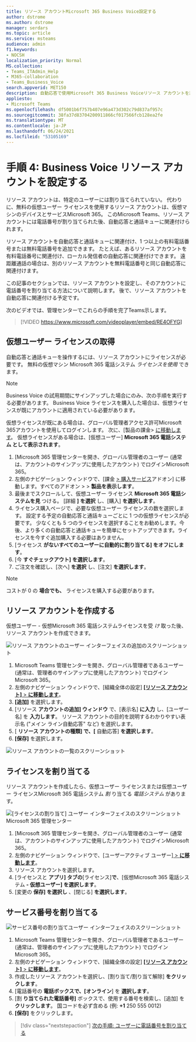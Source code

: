 ```yaml
---
title: リソース アカウントMicrosoft 365 Business Voice設定する
author: dstrome
ms.author: dstrome
manager: serdars
ms.topic: article
ms.service: msteams
audience: admin
f1.keywords:
- NOCSH
localization_priority: Normal
MS.collection:
- Teams_ITAdmin_Help
- M365-collaboration
- Teams_Business_Voice
search.appverid: MET150
description: 自動応答で使用Microsoft 365 Business Voiceリソース アカウントを設定する方法について説明します。
appliesto:
- Microsoft Teams
ms.openlocfilehash: df5001b6f757b407e96a473d302c79d837af957c
ms.sourcegitcommit: 38fa37d83704200911866cf017566fcb128ea2fe
ms.translationtype: MT
ms.contentlocale: ja-JP
ms.lasthandoff: 06/24/2021
ms.locfileid: "53105169"
---
```

# <a name="step-4-set-up-a-business-voice-resource-account"></a>手順 4: Business Voice リソース アカウントを設定する

リソース アカウントは、特定のユーザーには割り当てられていない。 代わりに、無料の仮想ユーザー ライセンスを使用するリソース アカウントは、仮想マシンのデバイスとサービスMicrosoft 365。 このMicrosoft Teams、リソース アカウントには電話番号が割り当てられた後、自動応答と通話キューに関連付けられます。

リソース アカウントを自動応答と通話キューに関連付け、1 つ以上の有料電話番号または無料電話番号を追加できます。 たとえば、あるリソース アカウントを有料電話番号に関連付け、ローカル発信者の自動応答に関連付けできます。 遠距離通話の場合は、別のリソース アカウントを無料電話番号と同じ自動応答に関連付けます。

この記事のセクションでは、リソース アカウントを設定し、そのアカウントに電話番号を割り当てる方法について説明します。 後で、リソース アカウントを自動応答に関連付ける予定です。

次のビデオでは、管理センターでこれらの手順を完了Teams示します。

> [!VIDEO https://www.microsoft.com/videoplayer/embed/RE4OFYG]

## <a name="obtain-virtual-user-licenses"></a>仮想ユーザー ライセンスの取得

自動応答と通話キューを操作するには、リソース アカウントにライセンスが必要です。 無料の仮想マシン Microsoft 365 電話システム *ライセンスを使用* できます。

> [!NOTE]
> Business Voice の試用期間にサインアップした場合にのみ、次の手順を実行する必要があります。 Business Voice ライセンスを購入した場合は、仮想ライセンスが既にアカウントに適用されている必要があります。 
>
> 仮想ライセンスが既にある場合は、グローバル管理者アクセス許可Microsoft 365アカウントを使用してログインします。 次に、[製品の課金> [に移動します](https://admin.microsoft.com/Adminportal/Home#/subscriptions)。 仮想ライセンスがある場合は、[仮想ユーザー] **Microsoft 365 電話システム として表示されます**。

1. [Microsoft 365 管理センターを開き、グローバル管理者のユーザー (通常は、アカウントのサインアップに使用したアカウント) でログインMicrosoft 365。
2. 左側のナビゲーション ウィンドウで、[課金 <a href="https://admin.microsoft.com/Adminportal/Home#/catalog" target="_blank">  >  購入サービス</a>アドオン] に移動します。すべてのアドオン  >    >  **製品を表示します**。
3. 最後までスクロールして、仮想ユーザー ライセンス **Microsoft 365 電話システムを見** つける。 [詳細 **] を選択** し、[購入] **を選択します**。
4. ライセンス購入ページで、必要な仮想ユーザー ライセンスの数を選択します。 設定する予定の自動応答と通話キューごとに 1 つの仮想ライセンスが必要です。 少なくとも 5 つのライセンスを選択することをお勧めします。今後、より多くの自動応答と通話キューを簡単にセットアップできます。ライセンスを今すぐ追加購入する必要はありません。
5. [ライセンス **がないすべてのユーザーに自動的に割り当てる] をオフにします**。
6. [今 **すぐチェックアウト] を選択します**。
7. ご注文を確認し、[次へ] **を選択** し、[注文] **を選択します**。

> [!NOTE]
> コストが 0 の  **場合でも、** ライセンスを購入する必要があります。

## <a name="create-a-resource-account"></a>リソース アカウントを作成する

仮想ユーザー - 仮想Microsoft 365 電話システムライセンスを受 *け* 取った後、リソース アカウントを作成できます。

![リソース アカウントのユーザー インターフェイスの追加のスクリーンショット](../media/resource-account-add.png)

1. Microsoft Teams 管理センターを開き、グローバル管理者であるユーザー (通常は、管理者のサインアップに使用したアカウント) でログインMicrosoft 365。
2. 左側のナビゲーション ウィンドウで、[組織全体の設定] <a href="https://admin.teams.microsoft.com/company-wide-settings/resource-accounts" target="_blank"> **[リソース アカウント]**  >  **に移動します**</a>。
3. **[追加]** を選択します。
4. [リソース **アカウントの追加] ウィンドウ** で、[表示名] **に入力** し、[ユーザー名] を **入力します**。 リソース アカウントの目的を説明するわかりやすい表示名 ("メイン ライン自動応答" など) を選択します。
5. [ **リソース アカウントの種類] で、[** 自動応答] **を選択します**。
6. **[保存]** を選択します。

![リソース アカウントの一覧のスクリーンショット](../media/resource-accounts-auto-attendant-only-page.png)

## <a name="assign-a-license"></a>ライセンスを割り当てる

リソース アカウントを作成したら、仮想ユーザー ライセンスまたは仮想ユーザー ライセンスMicrosoft 365 電話システム *割* り当てる *電話システム* があります。

![[ライセンスの割り当て] ユーザー インターフェイスのスクリーンショットMicrosoft 365 管理センター](../media/resource-account-assign-virtual-user-license.png)

1. [Microsoft 365 管理センターを開き、グローバル管理者のユーザー (通常は、アカウントのサインアップに使用したアカウント) でログインMicrosoft 365。
1. 左側のナビゲーション ウィンドウで、[ユーザーアクティブ ユーザー]<a href="https://admin.microsoft.com/Adminportal/Home#/users" target="_blank">  >  **に移動します**</a>。
1. リソース アカウントを選択します。
1. [ライセンスと **アプリ] タブの**[ライセンス]**で**、[仮想Microsoft 365 電話システム **- 仮想ユーザー] を選択します**。
1. [変更の **保存] を選択し** 、[閉じる] **を選択します**。

## <a name="assign-a-service-number"></a>サービス番号を割り当てる

![サービス番号の割り当てユーザー インターフェイスのスクリーンショット](../media/resource-account-assign-phone-number.png)

1. Microsoft Teams 管理センターを開き、グローバル管理者であるユーザー (通常は、管理者のサインアップに使用したアカウント) でログインMicrosoft 365。
1. 左側のナビゲーション ウィンドウで、[組織全体の設定] <a href="https://admin.teams.microsoft.com/company-wide-settings/resource-accounts" target="_blank"> **[リソース アカウント]**  >  **に移動します**</a>。
1. 作成したリソース アカウントを選択し、[割り当て/割り当て解除] **をクリックします**。
1. [電話番号の **電話ボックスで、[オンライン**] を **選択します**。
1. [割 **り当てられた電話番号]** ボックスで、使用する番号を検索し、[追加] を **クリックします**。 国コードを必ず含める (例: **+1** 250 555 0012)
1. **[保存]** をクリックします。

> [!div class="nextstepaction"]
> [次の手順: ユーザーに電話番号を割り当てる](set-up-assign-numbers.md)
